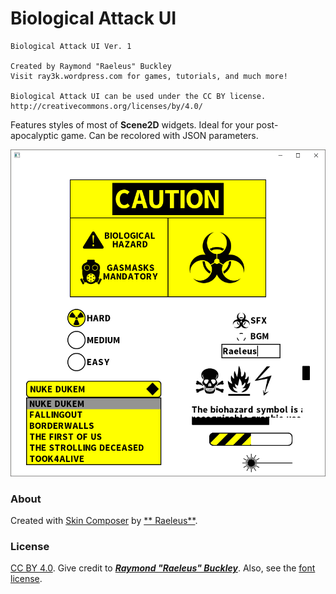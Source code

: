 # Biological Attack UI

```
Biological Attack UI Ver. 1

Created by Raymond "Raeleus" Buckley
Visit ray3k.wordpress.com for games, tutorials, and much more!

Biological Attack UI can be used under the CC BY license.
http://creativecommons.org/licenses/by/4.0/
```

Features styles of most of **Scene2D** widgets. Ideal for your post-apocalyptic game. Can be recolored with JSON
parameters.

![Biological Attack](preview.png)

### About

Created with [Skin Composer](https://github.com/raeleus/skin-composer) by [**
Raeleus**](https://ray3k.wordpress.com/biological-attack-ui-skin-for-libgdx/).

### License

[CC BY 4.0](http://creativecommons.org/licenses/by/4.0/). Give credit to [***Raymond "Raeleus"
Buckley***](https://ray3k.wordpress.com/software/skin-composer-for-libgdx/). Also, see
the [font license](SourceSansPro.txt).
